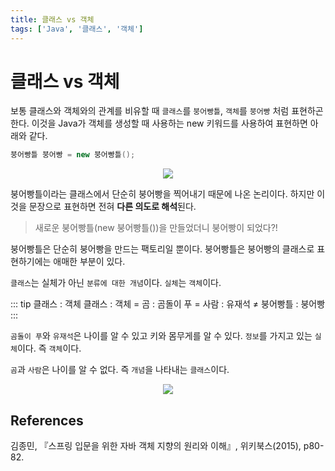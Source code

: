 ```yaml
---
title: 클래스 vs 객체
tags: ['Java', '클래스', '객체']
---
```


# 클래스 vs 객체

보통 클래스와 객체와의 관계를 비유할 때 `클래스`를 `붕어빵틀`, `객체`를 `붕어빵` 처럼 표현하곤 한다. 이것을 Java가 객체를 생성할 때 사용하는 new 키워드를 사용하여 표현하면 아래와 같다.

```java
붕어빵틀 붕어빵 = new 붕어빵틀();
```

<p align=center>
    <img src=https://user-images.githubusercontent.com/59357153/141996645-f79b4cfd-bdda-46c0-a0b5-fff8301624c2.jpg>
</p>

붕어빵틀이라는 클래스에서 단순히 붕어빵을 찍어내기 때문에 나온 논리이다. 하지만 이것을 문장으로 표현하면 전혀 **다른 의도로 해석**된다.

> 새로운 붕어빵틀(new 붕어빵틀())을 만들었더니 붕어빵이 되었다?!

붕어빵틀은 단순히 붕어빵을 만드는 팩토리일 뿐이다. 붕어빵틀은 붕어빵의 클래스로 표현하기에는 애매한 부분이 있다.

`클래스`는 실체가 아닌 `분류에 대한 개념`이다. `실체`는 `객체`이다.

::: tip 클래스 : 객체
클래스 : 객체 = 곰 : 곰돌이 푸 = 사람 : 유재석 ≠ 붕어빵틀 : 붕어빵
:::

`곰돌이 푸`와 `유재석`은 나이를 알 수 있고 키와 몸무게를 알 수 있다. `정보`를 가지고 있는 `실체`이다. 즉 `객체`이다.

`곰`과 `사람`은 나이를 알 수 없다. 즉 `개념`을 나타내는 `클래스`이다.

<p align=center>
    <img src=https://user-images.githubusercontent.com/59357153/141999088-d2d66506-ce7d-41da-847f-45768e69efec.png>
</p>

## References

김종민, 『스프링 입문을 위한 자바 객체 지향의 원리와 이해』, 위키북스(2015), p80-82.

<TagLinks />